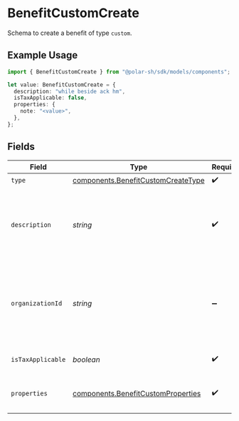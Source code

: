 # BenefitCustomCreate

Schema to create a benefit of type `custom`.

## Example Usage

```typescript
import { BenefitCustomCreate } from "@polar-sh/sdk/models/components";

let value: BenefitCustomCreate = {
  description: "while beside ack hm",
  isTaxApplicable: false,
  properties: {
    note: "<value>",
  },
};
```

## Fields

| Field                                                                                             | Type                                                                                              | Required                                                                                          | Description                                                                                       |
| ------------------------------------------------------------------------------------------------- | ------------------------------------------------------------------------------------------------- | ------------------------------------------------------------------------------------------------- | ------------------------------------------------------------------------------------------------- |
| `type`                                                                                            | [components.BenefitCustomCreateType](../../models/components/benefitcustomcreatetype.md)          | :heavy_check_mark:                                                                                | N/A                                                                                               |
| `description`                                                                                     | *string*                                                                                          | :heavy_check_mark:                                                                                | The description of the benefit. Will be displayed on products having this benefit.                |
| `organizationId`                                                                                  | *string*                                                                                          | :heavy_minus_sign:                                                                                | The ID of the organization owning the benefit. **Required unless you use an organization token.** |
| `isTaxApplicable`                                                                                 | *boolean*                                                                                         | :heavy_check_mark:                                                                                | Whether the benefit is taxable.                                                                   |
| `properties`                                                                                      | [components.BenefitCustomProperties](../../models/components/benefitcustomproperties.md)          | :heavy_check_mark:                                                                                | Properties for a benefit of type `custom`.                                                        |